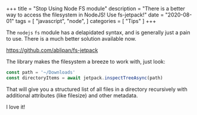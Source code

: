 +++
title = "Stop Using Node FS module"
description = "There is a better way to access the filesystem in NodeJS! Use fs-jetpack!"
date = "2020-08-01"
tags = [
  "javascript",
  "node",
]
categories = [
  "Tips"
]
+++

The `nodejs` `fs` module has a delapidated syntax, and is generally just a pain to use.
There is a much better solution available now.

<!--more-->

https://github.com/ablipan/fs-jetpack

The library makes the filesystem a breeze to work with, just look:

```javascript
const path = '~/Downloads'
const directoryItems = await jetpack.inspectTreeAsync(path)
```

That will give you a structured list of all files in a directory recursively with additional attributes (like filesize) and other metadata.

I love it!
